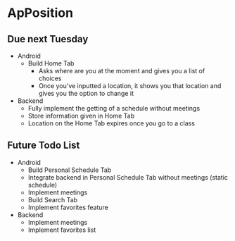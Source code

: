 # ApPosition

## Due next Tuesday
- Android
  - Build Home Tab
    - Asks where are you at the moment and gives you a list of choices
    - Once you've inputted a location, it shows you that location and gives you the option to change it
- Backend
  - Fully implement the getting of a schedule without meetings
  - Store information given in Home Tab
  - Location on the Home Tab expires once you go to a class

## Future Todo List

- Android
  - Build Personal Schedule Tab
  - Integrate backend in Personal Schedule Tab without meetings (static schedule)
  - Implement meetings
  - Build Search Tab
  - Implement favorites feature
- Backend
  - Implement meetings
  - Implement favorites list
